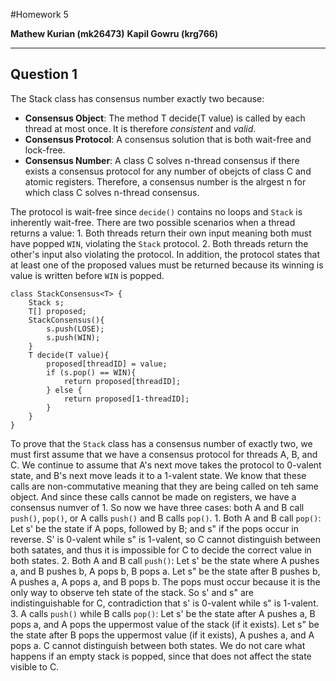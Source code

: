 #Homework 5

**Mathew Kurian (mk26473)**
**Kapil Gowru (krg766)**

-----
Question 1
-----
The Stack class has consensus number exactly two because:
- **Consensus Object**: The method T decide(T value) is called by each thread at most once. It is therefore *consistent* and *valid*.
- **Consensus Protocol**: A consensus solution that is both wait-free and lock-free.
- **Consensus Number**: A class C solves n-thread consensus if there exists a consensus protocol for any number of obejcts of class C and atomic registers. Therefore, a consensus number is the alrgest n for which class C solves n-thread consensus.

The protocol is wait-free since `decide()` contains no loops and `Stack` is inherently wait-free. There are two possible scenarios when a thread returns a value:
    1. Both threads return their own input meaning both must have popped `WIN`, violating the `Stack` protocol.
    2. Both threads return the other's input also violating the protocol.
In addition, the protocol states that at least one of the proposed values must be returned because its winning is value is written before `WIN` is popped.

```
class StackConsensus<T> {
    Stack s;
    T[] proposed;
    StackConsensus(){
        s.push(LOSE);
        s.push(WIN);
    }
    T decide(T value){
        proposed[threadID] = value;
        if (s.pop() == WIN){
            return proposed[threadID];
        } else {
            return proposed[1-threadID];
        }
    }
}
```
To prove that the `Stack` class has a consensus number of exactly two, we must first assume that we have a consensus protocol for threads A, B, and C. We continue to assume that A's next move takes the protocol to 0-valent state, and B's next move leads it to a 1-valent state. We know that these calls are non-commutative meaning that they are being called on teh same object. And since these calls cannot be made on registers, we have a consensus numver of 1. So now we have three cases: both A and B call `push()`, `pop()`, or A calls `push()` and B calls `pop()`.
    1. Both A and B call `pop()`: Let s' be the state if A pops, followed by B; and s" if the pops occur in reverse. S' is 0-valent while s" is 1-valent, so C cannot distinguish between both satates, and thus it is impossible for C to decide the correct value in both states.
    2. Both A and B call `push()`: Let s' be the state where A pushes a, and B pushes b, A pops b, B pops a. Let s" be the state after B pushes b, A pushes a, A pops a, and B pops b. The pops must occur because it is the only way to observe teh state of the stack. So s' and s" are indistinguishable for C, contradiction that s' is 0-valent while s" is 1-valent.
    3. A calls `push()` while B calls `pop()`: Let s' be the state after A pushes a, B pops a, and A pops the uppermost value of the stack (if it exists). Let s" be the state after B pops the uppermost value (if it exists), A pushes a, and A pops a. C cannot distinguish between both states. We do not care what happens if an empty stack is popped, since that does not affect the state visible to C.

